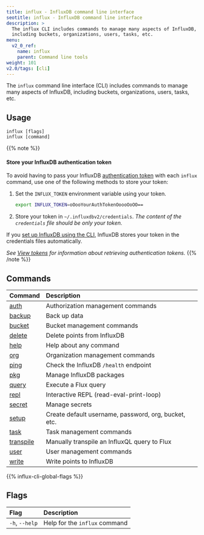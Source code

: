 ```yaml
---
title: influx - InfluxDB command line interface
seotitle: influx - InfluxDB command line interface
description: >
  The influx CLI includes commands to manage many aspects of InfluxDB,
  including buckets, organizations, users, tasks, etc.
menu:
  v2_0_ref:
    name: influx
    parent: Command line tools
weight: 101
v2.0/tags: [cli]
---
```


The `influx` command line interface (CLI) includes commands to manage many aspects of InfluxDB,
including buckets, organizations, users, tasks, etc.

## Usage
```
influx [flags]
influx [command]
```

{{% note %}}
#### Store your InfluxDB authentication token
To avoid having to pass your InfluxDB [authentication token](/v2.0/users/tokens/)
with each `influx` command, use one of the following methods to store your token:

1.  Set the `INFLUX_TOKEN` environment variable using your token.

    ```bash
    export INFLUX_TOKEN=oOooYourAuthTokenOoooOoOO==
    ```

2.  Store your token in `~/.influxdbv2/credentials`.
    _The content of the `credentials` file should be only your token._

If you [set up InfluxDB using the CLI](/v2.0/reference/cli/influx/setup),
InfluxDB stores your token in the credentials files automatically.

_See [View tokens](/v2.0/security/tokens/view-tokens/) for information about
retrieving authentication tokens._
{{% /note %}}

## Commands
| Command                                           | Description                                          |
|:-------                                           |:-----------                                          |
| [auth](/v2.0/reference/cli/influx/auth)           | Authorization management commands                    |
| [backup](/v2.0/reference/cli/influx/backup)       | Back up data                                         |
| [bucket](/v2.0/reference/cli/influx/bucket)       | Bucket management commands                           |
| [delete](/v2.0/reference/cli/influx/delete)       | Delete points from InfluxDB                          |
| [help](/v2.0/reference/cli/influx/help)           | Help about any command                               |
| [org](/v2.0/reference/cli/influx/org)             | Organization management commands                     |
| [ping](/v2.0/reference/cli/influx/ping)           | Check the InfluxDB `/health` endpoint                |
| [pkg](/v2.0/reference/cli/influx/pkg)             | Manage InfluxDB packages                             |
| [query](/v2.0/reference/cli/influx/query)         | Execute a Flux query                                 |
| [repl](/v2.0/reference/cli/influx/repl)           | Interactive REPL (read-eval-print-loop)              |
| [secret](/v2.0/reference/cli/influx/secret)       | Manage secrets                                       |
| [setup](/v2.0/reference/cli/influx/setup)         | Create default username, password, org, bucket, etc. |
| [task](/v2.0/reference/cli/influx/task)           | Task management commands                             |
| [transpile](/v2.0/reference/cli/influx/transpile) | Manually transpile an InfluxQL query to Flux         |
| [user](/v2.0/reference/cli/influx/user)           | User management commands                             |
| [write](/v2.0/reference/cli/influx/write)         | Write points to InfluxDB                             |

{{% influx-cli-global-flags %}}

## Flags
| Flag           | Description                   |
|:---------------|:------------------------------|
| `-h`, `--help` | Help for the `influx` command |
